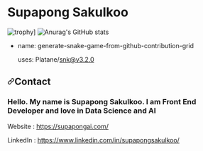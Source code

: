 
<h1>Supapong Sakulkoo</h1>

![trophy](https://github-profile-trophy.vercel.app/?username=dooddyfire&theme=onedark)]
![Anurag's GitHub stats](https://github-readme-stats.vercel.app/api?username=dooddyfire&show_icons=true&theme=radical)

              
- name: generate-snake-game-from-github-contribution-grid


              
  uses: Platane/snk@v3.2.0

<article class="markdown-body entry-content container-lg f5" itemprop="text">
<h2><a id="user-content-contact" class="anchor" aria-hidden="true" href="#contact"><svg class="octicon octicon-link" viewBox="0 0 16 16" version="1.1" width="16" height="16" aria-hidden="true"><path fill-rule="evenodd" d="M7.775 3.275a.75.75 0 001.06 1.06l1.25-1.25a2 2 0 112.83 2.83l-2.5 2.5a2 2 0 01-2.83 0 .75.75 0 00-1.06 1.06 3.5 3.5 0 004.95 0l2.5-2.5a3.5 3.5 0 00-4.95-4.95l-1.25 1.25zm-4.69 9.64a2 2 0 010-2.83l2.5-2.5a2 2 0 012.83 0 .75.75 0 001.06-1.06 3.5 3.5 0 00-4.95 0l-2.5 2.5a3.5 3.5 0 004.95 4.95l1.25-1.25a.75.75 0 00-1.06-1.06l-1.25 1.25a2 2 0 01-2.83 0z"></path></svg></a>Contact</h2>
<h3><b>Hello. My name is Supapong Sakulkoo. I am Front End Developer and love in Data Science and AI</b></h3>
<p>Website : <a href="https://supapongai.com/" rel="nofollow">https://supapongai.com/</a></p>
<p>LinkedIn : <a href="https://www.linkedin.com/in/supapongsakulkoo/" rel="nofollow">https://www.linkedin.com/in/supapongsakulkoo/</a></p>

